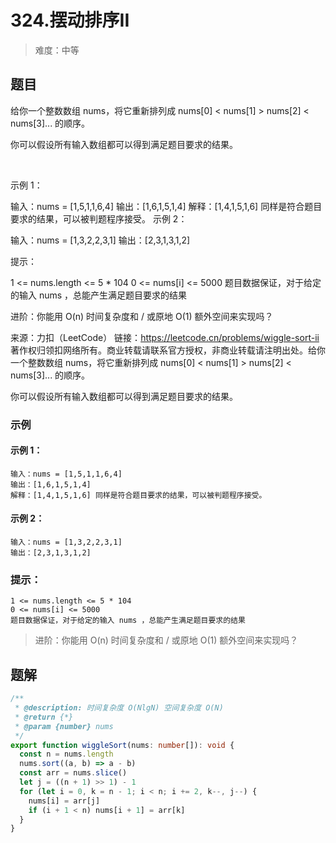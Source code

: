 # 324.摆动排序II

> 难度：中等

## 题目

给你一个整数数组 nums，将它重新排列成 nums[0] < nums[1] > nums[2] < nums[3]... 的顺序。

你可以假设所有输入数组都可以得到满足题目要求的结果。

 

示例 1：

输入：nums = [1,5,1,1,6,4]
输出：[1,6,1,5,1,4]
解释：[1,4,1,5,1,6] 同样是符合题目要求的结果，可以被判题程序接受。
示例 2：

输入：nums = [1,3,2,2,3,1]
输出：[2,3,1,3,1,2]
 

提示：

1 <= nums.length <= 5 * 104
0 <= nums[i] <= 5000
题目数据保证，对于给定的输入 nums ，总能产生满足题目要求的结果
 

进阶：你能用 O(n) 时间复杂度和 / 或原地 O(1) 额外空间来实现吗？

来源：力扣（LeetCode）
链接：https://leetcode.cn/problems/wiggle-sort-ii
著作权归领扣网络所有。商业转载请联系官方授权，非商业转载请注明出处。给你一个整数数组 nums，将它重新排列成 nums[0] < nums[1] > nums[2] < nums[3]... 的顺序。

你可以假设所有输入数组都可以得到满足题目要求的结果。

### 示例

#### 示例 1：

```
输入：nums = [1,5,1,1,6,4]
输出：[1,6,1,5,1,4]
解释：[1,4,1,5,1,6] 同样是符合题目要求的结果，可以被判题程序接受。
```

#### 示例 2：

```
输入：nums = [1,3,2,2,3,1]
输出：[2,3,1,3,1,2]
```

### 提示：

```
1 <= nums.length <= 5 * 104
0 <= nums[i] <= 5000
题目数据保证，对于给定的输入 nums ，总能产生满足题目要求的结果
```

> 进阶：你能用 O(n) 时间复杂度和 / 或原地 O(1) 额外空间来实现吗？

## 题解

```ts
/**
 * @description: 时间复杂度 O(NlgN) 空间复杂度 O(N)
 * @return {*}
 * @param {number} nums
 */
export function wiggleSort(nums: number[]): void {
  const n = nums.length
  nums.sort((a, b) => a - b)
  const arr = nums.slice()
  let j = ((n + 1) >> 1) - 1
  for (let i = 0, k = n - 1; i < n; i += 2, k--, j--) {
    nums[i] = arr[j]
    if (i + 1 < n) nums[i + 1] = arr[k]
  }
}
```
